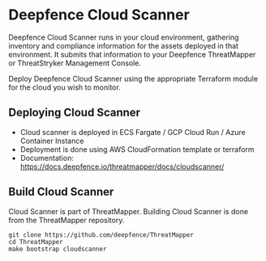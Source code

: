 # Deepfence Cloud Scanner

Deepfence Cloud Scanner runs in your cloud environment, gathering inventory and compliance information for the assets deployed in that environment. It submits that information to your Deepfence ThreatMapper or ThreatStryker Management Console.

Deploy Deepfence Cloud Scanner using the appropriate Terraform module for the cloud you wish to monitor.

## Deploying Cloud Scanner

- Cloud scanner is deployed in ECS Fargate / GCP Cloud Run / Azure Container Instance
- Deployment is done using AWS CloudFormation template or terraform
- Documentation: https://docs.deepfence.io/threatmapper/docs/cloudscanner/

## Build Cloud Scanner

Cloud Scanner is part of ThreatMapper. Building Cloud Scanner is done from the ThreatMapper repository.
```shell
git clone https://github.com/deepfence/ThreatMapper
cd ThreatMapper
make bootstrap cloudscanner
```
